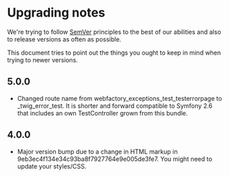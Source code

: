 Upgrading notes
===============

We're trying to follow [SemVer](http://semver.org) principles to the best of our abilities and also to release versions as often as possible.

This document tries to point out the things you ought to keep in mind when trying to newer versions.

5.0.0
-----

* Changed route name from webfactory_exceptions_test_testerrorpage to _twig_error_test. It is shorter and forward
  compatible to Symfony 2.6 that includes an own TestController grown from this bundle.

4.0.0
-----

* Major version bump due to a change in HTML markup in 9eb3ec4f134e34c93ba8f7927764e9e005de3fe7. You might need to update your styles/CSS.
